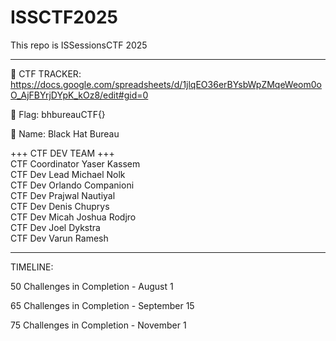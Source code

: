 # ISSCTF2025
This repo is ISSessionsCTF 2025
_______________________________

  📖 CTF TRACKER: https://docs.google.com/spreadsheets/d/1jlqEO36erBYsbWpZMqeWeom0oO_AjFBYrjDYpK_kOz8/edit#gid=0
  

  🏴 Flag: bhbureauCTF{}
  
  
  👀 Name: Black Hat Bureau 


+++ CTF DEV TEAM +++<br/>
CTF Coordinator Yaser Kassem <br/>
CTF Dev Lead Michael Nolk <br/>
CTF Dev Orlando Companioni <br/>
CTF Dev Prajwal Nautiyal <br/> 
CTF Dev Denis Chuprys <br/>
CTF Dev Micah Joshua Rodjro <br/> 
CTF Dev Joel Dykstra <br />
CTF Dev Varun Ramesh <br />



_______________________________
TIMELINE: 

50 Challenges in Completion - August 1 

65 Challenges in Completion - September 15 

75 Challenges in Completion - November 1  

